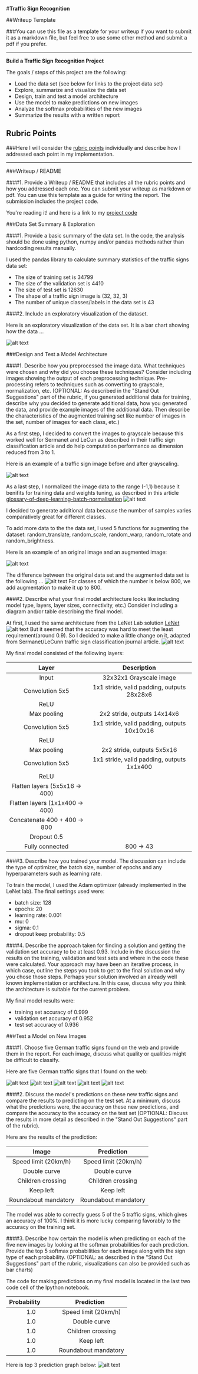 #**Traffic Sign Recognition** 

##Writeup Template

###You can use this file as a template for your writeup if you want to submit it as a markdown file, but feel free to use some other method and submit a pdf if you prefer.

---

**Build a Traffic Sign Recognition Project**

The goals / steps of this project are the following:
* Load the data set (see below for links to the project data set)
* Explore, summarize and visualize the data set
* Design, train and test a model architecture
* Use the model to make predictions on new images
* Analyze the softmax probabilities of the new images
* Summarize the results with a written report


[//]: # (Image References)

[image1]: ./samples/training_data_graph.jpg "Train graph"
[image2]: ./samples/sample_grayscale.jpg "Grayscaling"
[image3]: ./samples/sample_augmentation.jpg "Random Noise"
[image4]: ./test_images/example_0.png "Traffic Sign 1"
[image5]: ./test_images/example_21.png "Traffic Sign 2"
[image6]: ./test_images/example_28.png "Traffic Sign 3"
[image7]: ./test_images/example_39.png "Traffic Sign 4"
[image8]: ./test_images/example_40.png "Traffic Sign 5"
[image9]: https://camo.githubusercontent.com/3b43f4d1f9a91e44b0373838537daed273b740a0/68747470733a2f2f6769746875622e636f6d2f6a6572656d792d7368616e6e6f6e2f4361724e442d4c654e65742d4c61622f7261772f636434626139373930363137366536303230613462336330383462373531386566336464656435652f6c656e65742e706e67 "Source: Yan LeCun"
[image10]: ./samples/augmentation_data_graph.jpg "Augmentation graph"
[image11]: ./samples/sample_normalized.jpg "Normalized sample"
[image12]: ./samples/sample_prediction.jpg "New image prediction"
[image13]: ./samples/modified_LeNet.jpeg "Modified LeNet"

## Rubric Points
###Here I will consider the [rubric points](https://review.udacity.com/#!/rubrics/481/view) individually and describe how I addressed each point in my implementation.  

---
###Writeup / README

####1. Provide a Writeup / README that includes all the rubric points and how you addressed each one. You can submit your writeup as markdown or pdf. You can use this template as a guide for writing the report. The submission includes the project code.

You're reading it! and here is a link to my [project code](https://github.com/changyiZ/CarND-Traffic-Sign-Classifier-Project/blob/master/Traffic_Sign_Classifier.ipynb)

###Data Set Summary & Exploration

####1. Provide a basic summary of the data set. In the code, the analysis should be done using python, numpy and/or pandas methods rather than hardcoding results manually.

I used the pandas library to calculate summary statistics of the traffic
signs data set:

* The size of training set is 34799
* The size of the validation set is 4410
* The size of test set is 12630
* The shape of a traffic sign image is (32, 32, 3)
* The number of unique classes/labels in the data set is 43

####2. Include an exploratory visualization of the dataset.

Here is an exploratory visualization of the data set. It is a bar chart showing how the data ...

![alt text][image1]

###Design and Test a Model Architecture

####1. Describe how you preprocessed the image data. What techniques were chosen and why did you choose these techniques? Consider including images showing the output of each preprocessing technique. Pre-processing refers to techniques such as converting to grayscale, normalization, etc. (OPTIONAL: As described in the "Stand Out Suggestions" part of the rubric, if you generated additional data for training, describe why you decided to generate additional data, how you generated the data, and provide example images of the additional data. Then describe the characteristics of the augmented training set like number of images in the set, number of images for each class, etc.)

As a first step, I decided to convert the images to grayscale because this worked well for Sermanet and LeCun as described in their traffic sign classification article and do help computation performance as dimension reduced from 3 to 1.

Here is an example of a traffic sign image before and after grayscaling.

![alt text][image2]

As a last step, I normalized the image data  to the range (-1,1) because it benifits for training data and weights tuning, as described in this article [glossary-of-deep-learning-batch-normalisation](https://medium.com/deeper-learning/glossary-of-deep-learning-batch-normalisation-8266dcd2fa82)
![alt text][image11]


I decided to generate additional data because the number of samples varies comparatively great for different classes. 

To add more data to the the data set, I used 5 functions for augmenting the dataset: random_translate, random_scale, random_warp, random_rotate and random_brightness.

Here is an example of an original image and an augmented image:

![alt text][image3]

The difference between the original data set and the augmented data set is the following ... 
![alt text][image10]
For classes of which the number is below 800, we add augmentation to make it up to 800.

####2. Describe what your final model architecture looks like including model type, layers, layer sizes, connectivity, etc.) Consider including a diagram and/or table describing the final model.

At first, I used the same architecture from the LeNet Lab solution [LeNet](https://github.com/udacity/CarND-LeNet-Lab/blob/master/LeNet-Lab-Solution.ipynb)
![alt text][image9]
But it seemed that the accuracy was hard to meet the least requirement(around 0.9).
So I decided to make a little change on it, adapted from Sermanet/LeCunn traffic sign classification journal article.
![alt text][image13]

My final model consisted of the following layers:

| Layer         		|     Description	        					| 
|:---------------------:|:---------------------------------------------:| 
| Input         		| 32x32x1 Grayscale image   							| 
| Convolution 5x5     	| 1x1 stride, valid padding, outputs 28x28x6 	|
| ReLU					|												|
| Max pooling	      	| 2x2 stride,  outputs 14x14x6 				|
| Convolution 5x5	    | 1x1 stride, valid padding, outputs 10x10x16 	|
| ReLU					|												|
| Max pooling	      	| 2x2 stride,  outputs 5x5x16 				|
| Convolution 5x5	    | 1x1 stride, valid padding, outputs 1x1x400 	|
| ReLU					|	
| Flatten layers (5x5x16 -> 400) |
| Flatten layers (1x1x400 -> 400) |
| Concatenate 400 + 400 -> 800 |
| Dropout 0.5 |
| Fully connected		| 800 -> 43 |  
 

####3. Describe how you trained your model. The discussion can include the type of optimizer, the batch size, number of epochs and any hyperparameters such as learning rate.

To train the model, I used the Adam optimizer (already implemented in the LeNet lab). 
The final settings used were:
* batch size: 128
* epochs: 20
* learning rate: 0.001
* mu: 0
* sigma: 0.1
* dropout keep probability: 0.5

####4. Describe the approach taken for finding a solution and getting the validation set accuracy to be at least 0.93. Include in the discussion the results on the training, validation and test sets and where in the code these were calculated. Your approach may have been an iterative process, in which case, outline the steps you took to get to the final solution and why you chose those steps. Perhaps your solution involved an already well known implementation or architecture. In this case, discuss why you think the architecture is suitable for the current problem.

My final model results were:
* training set accuracy of 0.999
* validation set accuracy of 0.952 
* test set accuracy of 0.936
 

###Test a Model on New Images

####1. Choose five German traffic signs found on the web and provide them in the report. For each image, discuss what quality or qualities might be difficult to classify.

Here are five German traffic signs that I found on the web:

![alt text][image4] ![alt text][image5] ![alt text][image6] 
![alt text][image7] ![alt text][image8]

####2. Discuss the model's predictions on these new traffic signs and compare the results to predicting on the test set. At a minimum, discuss what the predictions were, the accuracy on these new predictions, and compare the accuracy to the accuracy on the test set (OPTIONAL: Discuss the results in more detail as described in the "Stand Out Suggestions" part of the rubric).

Here are the results of the prediction:

| Image			        |     Prediction	        					| 
|:---------------------:|:---------------------------------------------:| 
| Speed limit (20km/h)      		| Speed limit (20km/h)   									| 
| Double curve     			| Double curve 										|
| Children crossing					| Children crossing											|
| Keep left      		| Keep left				 				|
| Roundabout mandatory			| Roundabout mandatory      							|


The model was able to correctly guess 5 of the 5 traffic signs, which gives an accuracy of 100%. I think it is more lucky comparing favorably to the accuracy on the training set.

####3. Describe how certain the model is when predicting on each of the five new images by looking at the softmax probabilities for each prediction. Provide the top 5 softmax probabilities for each image along with the sign type of each probability. (OPTIONAL: as described in the "Stand Out Suggestions" part of the rubric, visualizations can also be provided such as bar charts)

The code for making predictions on my final model is located in the last two code cell of the Ipython notebook.

| Probability         	|     Prediction	        					| 
|:---------------------:|:---------------------------------------------:| 
| 1.0 | Speed limit (20km/h) | 
| 1.0 | Double curve 								|
| 1.0	| Children crossing				|
| 1.0	| Keep left				 				   |
| 1.0	| Roundabout mandatory |


Here is top 3 prediction graph below:
![alt text][image12]


